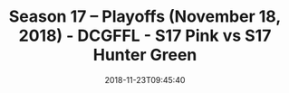 ---
title: Season 17 – Playoffs (November 18, 2018) - DCGFFL - S17 Pink vs S17 Hunter
  Green
teams-score:
- team: _teams/s17-pink.md
  score:
- team: _teams/s17-hunter-green.md
  score: 8
mvp: A. Mable (Pink), B. Allen (Hunter Green)
game-ball: E. Armstrong (Pink), S. Boylan (Hunter Green)
sportsperson: A. Martello (Pink), C. Arnold (Hunter Green)
season: 17
week: 9
date: '2018-11-23T09:45:40'
pageid: season-17-playoffs-november-18-2018-6699-vs-6693
---